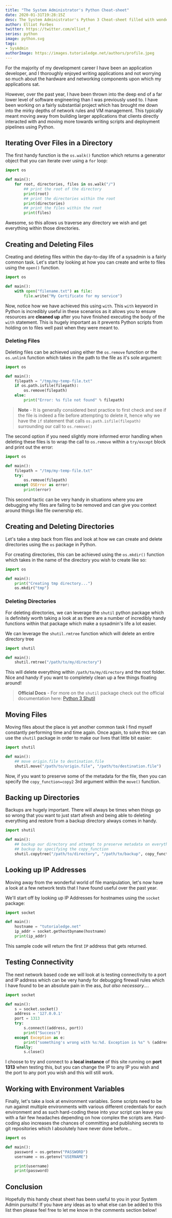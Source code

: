 ```yaml
---
title: "The System Administrator's Python Cheat-sheet"
date: 2020-01-31T19:28:15Z
desc: The System Administrator's Python 3 Cheat-sheet filled with wonderful code snippets that help you automate running a fleet of servers.
author: Elliot Forbes
twitter: https://twitter.com/elliot_f
series: python
image: python.svg
tags:
- SysAdmin
authorImage: https://images.tutorialedge.net/authors/profile.jpeg
---
```


For the majority of my development career I have been an application developer, and I thoroughly enjoyed writing applications and not worrying so much about the hardware and networking components upon which my applications sat. 

However, over the past year, I have been thrown into the deep end of a far lower level of software engineering than I was previously used to. I have been working on a fairly substantial project which has brought me down into the mirky depths of network rules and VM management. This typically meant moving away from building larger applications that clients directly interacted with and moving more towards writing scripts and deployment pipelines using Python.

## Iterating Over Files in a Directory

The first handy function is the `os.walk()` function which returns a generator object that you can iterate over using a `for` loop:

```py
import os

def main():
    for root, directories, files in os.walk("/")
        ## print the root of the directory
        print(root)
        ## print the directories within the root
        print(directories)
        ## print the files within the root
        print(files)
```

Awesome, so this allows us traverse any directory we wish and get everything within those directories.

## Creating and Deleting Files

Creating and deleting files within the day-to-day life of a sysadmin is a fairly common task. Let's start by looking at how you can create and write to files using the `open()` function.

```py
import os

def main():
    with open("filename.txt") as file:
        file.write("My Certificate for my service")
```

Now, notice how we have achieved this using `with`. This `with` keyword in Python is incredibly useful in these scenarios as it allows you to ensure resources are **cleaned up** after you have finished executing the body of the `with` statement. This is hugely important as it prevents Python scripts from holding on to files well past when they were meant to. 

### Deleting Files

Deleting files can be achieved using either the `os.remove` function or the `os.unlink` function which takes in the path to the file as it's sole argument:  

```py
import os

def main():
    filepath = "/tmp/my-temp-file.txt"
    if os.path.isfile(filepath):
        os.remove(filepath)
    else:
        print("Error: %s file not found" % filepath)
```

> **Note** - It is generally considered best practice to first check and see if the file is indeed a file before attempting to delete it, hence why we have the `if` statement that calls `os.path.isfile(filepath)` surrounding our call to `os.remove()`

The second option if you need slightly more informed error handling when deleting these files is to wrap the call to `os.remove` within a `try/except` block and print out the error:

```py
import os

def main():
    filepath = "/tmp/my-temp-file.txt"
    try:
        os.remove(filepath)
    except OSError as error:
        print(error)
```

This second tactic can be very handy in situations where you are debugging why files are failing to be removed and can give you context around things like file ownership etc.

## Creating and Deleting Directories

Let's take a step back from files and look at how we can create and delete directories using the `os` package in Python.

For creating directories, this can be achieved using the `os.mkdir()` function which takes in the name of the directory you wish to create like so:

```py
import os

def main():
    print("Creating tmp directory...")
    os.mkdir("tmp")
```

### Deleting Directories

For deleting directories, we can leverage the `shutil` python package which is definitely worth taking a look at as there are a number of incredibly handy functions within that package which make a sysadmin's life a lot easier.

We can leverage the `shutil.rmtree` function which will delete an entire directory tree

```py
import shutil

def main():
    shutil.rmtree("/path/to/my/directory")
```

This will delete everything within `/path/to/my/directory` and the root folder. Nice and handy if you want to completely clean up a few things floating around!

> **Official Docs** - For more on the `shutil` package check out the official documentation here: [Python 3 Shutil](https://docs.python.org/3/library/shutil.html)

## Moving Files

Moving files about the place is yet another common task I find myself constantly performing time and time again. Once again, to solve this we can use the `shutil` package in order to make our lives that little bit easier:

```py
import shutil

def main():
    ## move origin.file to destination.file
    shutil.move("/path/to/origin.file", "/path/to/destination.file")
```

Now, if you want to preserve some of the metadata for the file, then you can specify the `copy_function=copy2` 3rd argument within the `move()` function.

## Backing up Directories

Backups are hugely important. There will always be times when things go so wrong that you want to just start afresh and being able to deleting everything and restore from a backup directory always comes in handy.

```py
import shutil

def main():
    ## backup our directory and attempt to preserve metadata on everything we
    ## backup by specifying the copy_function
    shutil.copytree("/path/to/directory", "/path/to/backup", copy_function=copy2)
```

## Looking up IP Addresses

Moving away from the wonderful world of file manipulation, let's now have a look at a few network tests that I have found useful over the past year. 

We'll start off by looking up IP Addresses for hostnames using the `socket` package:

```py
import socket

def main():
    hostname = "tutorialedge.net"
    ip_addr = socket.gethostbyname(hostname)
    print(ip_addr)
```

This sample code will return the first `IP` address that gets returned.

## Testing Connectivity

The next network based code we will look at is testing connectivity to a port and IP address which can be very handy for debugging firewall rules which I have found to be an absolute pain in the ass, *but also necessary...*.

```py
import socket

def main():
    s = socket.socket()
    address = '127.0.0.1'
    port = 1313 
    try:
        s.connect((address, port))  
        print("Success")
    except Exception as e: 
        print("something's wrong with %s:%d. Exception is %s" % (address, port, e))
    finally:
        s.close()
```

I choose to try and connect to a **local instance** of this site running on **port 1313** when testing this, but you can change the IP to any IP you wish and the port to any port you wish and this will still work.

## Working with Environment Variables

Finally, let's take a look at environment variables. Some scripts need to be run against multiple environments with various different credentials for each environment and as such hard-coding these into your script can leave you with a fair few headaches depending on how complex the scripts are. Hard-coding also increases the chances of committing and publishing secrets to git repositories which I absolutely have never done before...

```py
import os

def main():
    password = os.getenv("PASSWORD")
    username = os.getenv("USERNAME")

    print(username)
    print(password)
```

## Conclusion

Hopefully this handy cheat sheet has been useful to you in your System Admin pursuits! If you have any ideas as to what else can be added to this list then please feel free to let me know in the comments section below!

<!-- ### Further Reading:

For a more in-depth look at some of the topics covered, please feel free to check out the other tutorials on this site:

* []() -->